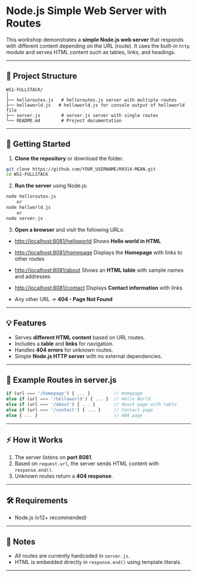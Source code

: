 # Node.js Simple Web Server with Routes

This workshop demonstrates a **simple Node.js web server** that responds with different content depending on the URL (route). It uses the built-in `http` module and serves HTML content such as tables, links, and headings.

---

## 📁 Project Structure

```
WS1-FULLSTACK/
│
├── helloroutes.js   # helloroutes.js server with multiple routes
├── helloworld.js   # helloworld.js for console output of helloworld file
├── server.js        # server.js server with single routes
└── README.md        # Project documentation
```

---

## 🚀 Getting Started

1. **Clone the repository** or download the folder.

```bash
git clone https://github.com/YOUR_USERNAME/R0314-MEAN.git
cd WS1-FULLSTACK
```

2. **Run the server** using Node.js:

```bash
node helloroutes.js
    or 
node hellworld.js
    or 
node server.js
```

3. **Open a browser** and visit the following URLs:

* [http://localhost:8081/helloworld](http://localhost:8081/helloworld)
  Shows **Hello world in HTML**

* [http://localhost:8081/homepage](http://localhost:8081/homepage)
  Displays the **Homepage** with links to other routes

* [http://localhost:8081/about](http://localhost:8081/about)
  Shows an **HTML table** with sample names and addresses

* [http://localhost:8081/contact](http://localhost:8081/contact)
  Displays **Contact information** with links

* Any other URL → **404 - Page Not Found**

---

## 💡 Features

* Serves **different HTML content** based on URL routes.
* Includes a **table** and **links** for navigation.
* Handles **404 errors** for unknown routes.
* Simple **Node.js HTTP server** with no external dependencies.

---

## 📝 Example Routes in server.js

```javascript
if (url === '/homepage') { ... }         // Homepage
else if (url === '/helloworld') { ... }  // Hello World
else if (url === '/about') { ... }       // About page with table
else if (url === '/contact') { ... }     // Contact page
else { ... }                             // 404 page
```

---

## ⚡ How it Works

1. The server listens on **port 8081**.
2. Based on `request.url`, the server sends HTML content with `response.end()`.
3. Unknown routes return a **404 response**.

---

## 🛠 Requirements

* Node.js (v12+ recommended)

---

## 📌 Notes

* All routes are currently hardcoded in `server.js`.
* HTML is embedded directly in `response.end()` using template literals.

---

